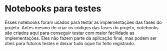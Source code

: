 # Notebooks para testes

Esses notebooks foram usados para testar as implementações das fases do projeto. Antes mesmo de criar os códigos
das fases do projeto, notebooks são criados aqui para conseguir testar com maior facilidade as implementações.
Eles não fazem parte da aplicação final, mas podem ser úteis para futuros testes e deixar tudo oque foi feito registrado.